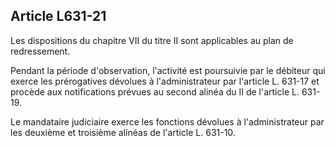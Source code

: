Article L631-21
----
Les dispositions du chapitre VII du titre II sont applicables au plan de
redressement.

Pendant la période d'observation, l'activité est poursuivie par le débiteur qui
exerce les prérogatives dévolues à l'administrateur par l'article L. 631-17 et
procède aux notifications prévues au second alinéa du II de l'article L. 631-19.

Le mandataire judiciaire exerce les fonctions dévolues à l'administrateur par
les deuxième et troisième alinéas de l'article L. 631-10.
